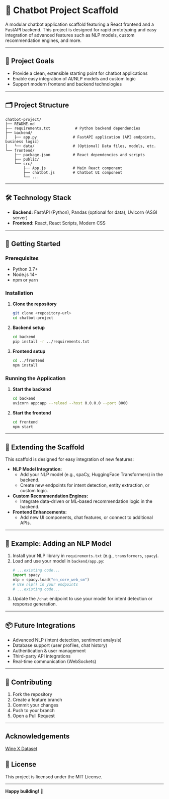 # 🤖 Chatbot Project Scaffold

A modular chatbot application scaffold featuring a React frontend and a FastAPI backend. This project is designed for rapid prototyping and easy integration of advanced features such as NLP models, custom recommendation engines, and more.

---

## 🚩 Project Goals

- Provide a clean, extensible starting point for chatbot applications
- Enable easy integration of AI/NLP models and custom logic
- Support modern frontend and backend technologies

---

## 🗂️ Project Structure

```
chatbot-project/
├── README.md
├── requirements.txt           # Python backend dependencies
├── backend/
│   ├── app.py                # FastAPI application (API endpoints, business logic)
│   └── data/                 # (Optional) Data files, models, etc.
└── frontend/
    ├── package.json          # React dependencies and scripts
    ├── public/
    └── src/
        ├── App.js            # Main React component
        ├── chatbot.js        # Chatbot UI component
        └── ...
```

---

## 🛠️ Technology Stack

- **Backend:** FastAPI (Python), Pandas (optional for data), Uvicorn (ASGI server)
- **Frontend:** React, React Scripts, Modern CSS

---

## 🚀 Getting Started

### Prerequisites
- Python 3.7+
- Node.js 14+
- npm or yarn

### Installation

1. **Clone the repository**
   ```bash
   git clone <repository-url>
   cd chatbot-project
   ```
2. **Backend setup**
   ```bash
   cd backend
   pip install -r ../requirements.txt
   ```
3. **Frontend setup**
   ```bash
   cd ../frontend
   npm install
   ```

### Running the Application

1. **Start the backend**
   ```bash
   cd backend
   uvicorn app:app --reload --host 0.0.0.0 --port 8000
   ```
2. **Start the frontend**
   ```bash
   cd frontend
   npm start
   ```

---

## 🧩 Extending the Scaffold

This scaffold is designed for easy integration of new features:

- **NLP Model Integration:**
  - Add your NLP model (e.g., spaCy, HuggingFace Transformers) in the backend.
  - Create new endpoints for intent detection, entity extraction, or custom logic.
- **Custom Recommendation Engines:**
  - Integrate data-driven or ML-based recommendation logic in the backend.
- **Frontend Enhancements:**
  - Add new UI components, chat features, or connect to additional APIs.

---

## 📝 Example: Adding an NLP Model

1. Install your NLP library in `requirements.txt` (e.g., `transformers`, `spacy`).
2. Load and use your model in `backend/app.py`:
   ```python
   # ...existing code...
   import spacy
   nlp = spacy.load("en_core_web_sm")
   # Use nlp() in your endpoints
   # ...existing code...
   ```
3. Update the `/chat` endpoint to use your model for intent detection or response generation.

---

## 📦 Future Integrations

- Advanced NLP (intent detection, sentiment analysis)
- Database support (user profiles, chat history)
- Authentication & user management
- Third-party API integrations
- Real-time communication (WebSockets)

--- 

## 🤝 Contributing

1. Fork the repository
2. Create a feature branch
3. Commit your changes
4. Push to your branch
5. Open a Pull Request

---

## Acknowledgements
[Wine X Dataset](https://github.com/rogerioxavier/X-Wines)


## 📝 License

This project is licensed under the MIT License.

---

**Happy building! 🚀**
